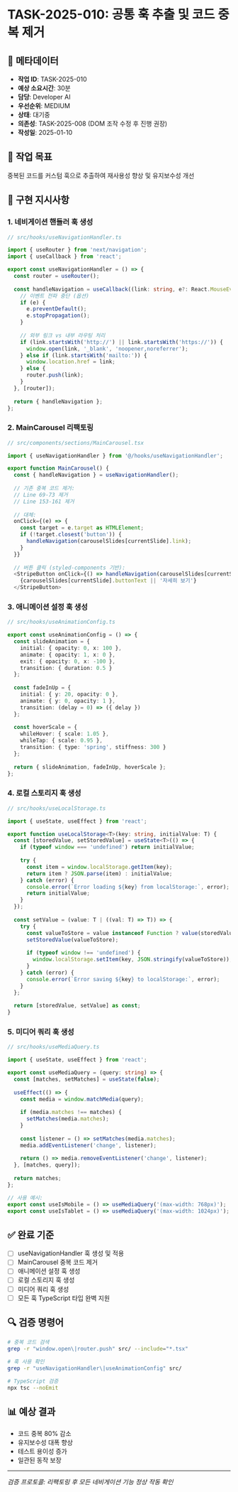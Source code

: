 # TASK-2025-010: 공통 훅 추출 및 코드 중복 제거

## 📌 메타데이터
- **작업 ID**: TASK-2025-010
- **예상 소요시간**: 30분
- **담당**: Developer AI
- **우선순위**: MEDIUM
- **상태**: 대기중
- **의존성**: TASK-2025-008 (DOM 조작 수정 후 진행 권장)
- **작성일**: 2025-01-10

## 🎯 작업 목표
중복된 코드를 커스텀 훅으로 추출하여 재사용성 향상 및 유지보수성 개선

## 📝 구현 지시사항

### 1. 네비게이션 핸들러 훅 생성
```typescript
// src/hooks/useNavigationHandler.ts

import { useRouter } from 'next/navigation';
import { useCallback } from 'react';

export const useNavigationHandler = () => {
  const router = useRouter();
  
  const handleNavigation = useCallback((link: string, e?: React.MouseEvent) => {
    // 이벤트 전파 중단 (옵션)
    if (e) {
      e.preventDefault();
      e.stopPropagation();
    }
    
    // 외부 링크 vs 내부 라우팅 처리
    if (link.startsWith('http://') || link.startsWith('https://')) {
      window.open(link, '_blank', 'noopener,noreferrer');
    } else if (link.startsWith('mailto:')) {
      window.location.href = link;
    } else {
      router.push(link);
    }
  }, [router]);
  
  return { handleNavigation };
};
```

### 2. MainCarousel 리팩토링
```typescript
// src/components/sections/MainCarousel.tsx

import { useNavigationHandler } from '@/hooks/useNavigationHandler';

export function MainCarousel() {
  const { handleNavigation } = useNavigationHandler();
  
  // 기존 중복 코드 제거:
  // Line 69-73 제거
  // Line 153-161 제거
  
  // 대체:
  onClick={(e) => {
    const target = e.target as HTMLElement;
    if (!target.closest('button')) {
      handleNavigation(carouselSlides[currentSlide].link);
    }
  }}
  
  // 버튼 클릭 (styled-components 기반):
  <StripeButton onClick={() => handleNavigation(carouselSlides[currentSlide].link)}>
    {carouselSlides[currentSlide].buttonText || '자세히 보기'}
  </StripeButton>
```

### 3. 애니메이션 설정 훅 생성
```typescript
// src/hooks/useAnimationConfig.ts

export const useAnimationConfig = () => {
  const slideAnimation = {
    initial: { opacity: 0, x: 100 },
    animate: { opacity: 1, x: 0 },
    exit: { opacity: 0, x: -100 },
    transition: { duration: 0.5 }
  };
  
  const fadeInUp = {
    initial: { y: 20, opacity: 0 },
    animate: { y: 0, opacity: 1 },
    transition: (delay = 0) => ({ delay })
  };
  
  const hoverScale = {
    whileHover: { scale: 1.05 },
    whileTap: { scale: 0.95 },
    transition: { type: 'spring', stiffness: 300 }
  };
  
  return { slideAnimation, fadeInUp, hoverScale };
};
```

### 4. 로컬 스토리지 훅 생성
```typescript
// src/hooks/useLocalStorage.ts

import { useState, useEffect } from 'react';

export function useLocalStorage<T>(key: string, initialValue: T) {
  const [storedValue, setStoredValue] = useState<T>(() => {
    if (typeof window === 'undefined') return initialValue;
    
    try {
      const item = window.localStorage.getItem(key);
      return item ? JSON.parse(item) : initialValue;
    } catch (error) {
      console.error(`Error loading ${key} from localStorage:`, error);
      return initialValue;
    }
  });
  
  const setValue = (value: T | ((val: T) => T)) => {
    try {
      const valueToStore = value instanceof Function ? value(storedValue) : value;
      setStoredValue(valueToStore);
      
      if (typeof window !== 'undefined') {
        window.localStorage.setItem(key, JSON.stringify(valueToStore));
      }
    } catch (error) {
      console.error(`Error saving ${key} to localStorage:`, error);
    }
  };
  
  return [storedValue, setValue] as const;
}
```

### 5. 미디어 쿼리 훅 생성
```typescript
// src/hooks/useMediaQuery.ts

import { useState, useEffect } from 'react';

export const useMediaQuery = (query: string) => {
  const [matches, setMatches] = useState(false);
  
  useEffect(() => {
    const media = window.matchMedia(query);
    
    if (media.matches !== matches) {
      setMatches(media.matches);
    }
    
    const listener = () => setMatches(media.matches);
    media.addEventListener('change', listener);
    
    return () => media.removeEventListener('change', listener);
  }, [matches, query]);
  
  return matches;
};

// 사용 예시:
export const useIsMobile = () => useMediaQuery('(max-width: 768px)');
export const useIsTablet = () => useMediaQuery('(max-width: 1024px)');
```

## ✅ 완료 기준
- [ ] useNavigationHandler 훅 생성 및 적용
- [ ] MainCarousel 중복 코드 제거
- [ ] 애니메이션 설정 훅 생성
- [ ] 로컬 스토리지 훅 생성
- [ ] 미디어 쿼리 훅 생성
- [ ] 모든 훅 TypeScript 타입 완벽 지원

## 🔍 검증 명령어
```bash
# 중복 코드 검색
grep -r "window.open\|router.push" src/ --include="*.tsx"

# 훅 사용 확인
grep -r "useNavigationHandler\|useAnimationConfig" src/

# TypeScript 검증
npx tsc --noEmit
```

## 📊 예상 결과
- 코드 중복 80% 감소
- 유지보수성 대폭 향상
- 테스트 용이성 증가
- 일관된 동작 보장

---
*검증 프로토콜: 리팩토링 후 모든 네비게이션 기능 정상 작동 확인*